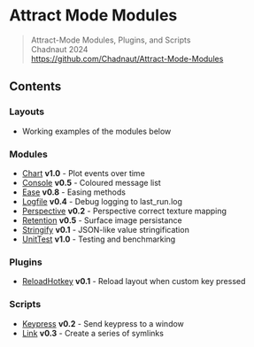 # Attract Mode Modules

> Attract-Mode Modules, Plugins, and Scripts  
> Chadnaut 2024  
> https://github.com/Chadnaut/Attract-Mode-Modules

## Contents

### Layouts

- Working examples of the modules below

### Modules

- [Chart](./modules/chart/README.md) **v1.0** - Plot events over time
- [Console](./modules/console/README.md) **v0.5** - Coloured message list
- [Ease](./modules/ease/README.md) **v0.8** - Easing methods
- [Logfile](./modules/logfile/README.md) **v0.4** - Debug logging to last_run.log
- [Perspective](./modules/perspective/README.md) **v0.2** - Perspective correct texture mapping
- [Retention](./modules/retention/README.md) **v0.5** - Surface image persistance 
- [Stringify](./modules/stringify/README.md) **v0.1** - JSON-like value stringification
- [UnitTest](./modules/unittest/README.md) **v1.0** - Testing and benchmarking

### Plugins

- [ReloadHotkey](./plugins/ReloadHotkey/README.md) **v0.1** - Reload layout when custom key pressed

### Scripts

- [Keypress](./scripts/keypress/README.md) **v0.2** - Send keypress to a window
- [Link](./scripts/link/README.md) **v0.3** - Create a series of symlinks